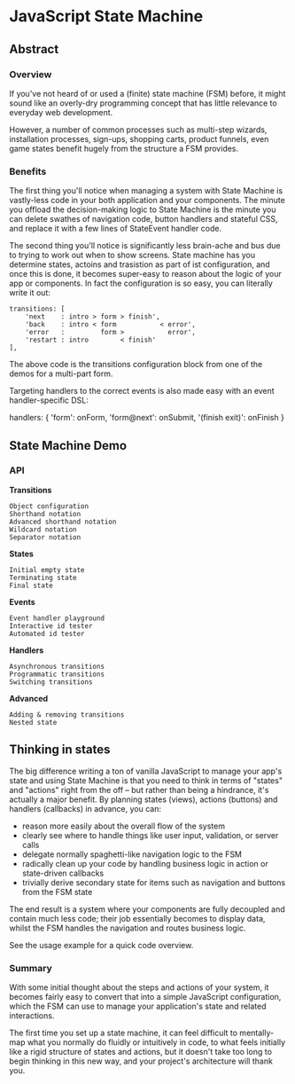 # JavaScript State Machine
## Abstract

### Overview
If you've not heard of or used a (finite) state machine (FSM) before, it might sound like an overly-dry programming concept that has little relevance to everyday web development.

However, a number of common processes such as multi-step wizards, installation processes, sign-ups, shopping carts, product funnels, even game states benefit hugely from the structure a FSM provides.

### Benefits
The first thing you'll notice when managing a system with State Machine is vastly-less code in your both application and your components.  The minute you offload the decision-making logic to State Machine is the minute you can delete swathes of navigation code, button handlers and stateful CSS, and replace it with a few lines of StateEvent handler code.

The second thing you'll notice is significantly less brain-ache and bus due to trying to work out when to show screens. State machine has you determine states, actoins and trasistion as part of ist configuration, and once this is done, it becomes super-easy to reason about the logic of your app or components.
In fact the configuration is so easy, you can literally write it out:
```
transitions: [
    'next    : intro > form > finish',
    'back    : intro < form           < error',
    'error   :         form >           error',
    'restart : intro        < finish'
],
```
The above code is the transitions configuration block from one of the demos for a multi-part form.

Targeting handlers to the correct events is also made easy with an event handler-specific DSL:

handlers: {
    'form': onForm,
    'form@next': onSubmit,
    '(finish exit)': onFinish
}

## State Machine Demo
### API

**Transitions**
```
Object configuration
Shorthand notation
Advanced shorthand notation
Wildcard notation
Separator notation
```

**States**
```Initial state
Initial empty state
Terminating state
Final state
```

**Events**
```Event handlers
Event handler playground
Interactive id tester
Automated id tester
```
**Handlers**
```Conditional transitions
Asynchronous transitions
Programmatic transitions
Switching transitions
```
**Advanced**
```Adding instance methods
Adding & removing transitions
Nested state
```

## Thinking in states
The big difference writing a ton of vanilla JavaScript to manage your app's state and using State Machine is that you need to think in terms of "states" and "actions" right from the off – but rather than being a hindrance, it's actually a major benefit. 
By planning states (views), actions (buttons) and handlers (callbacks) in advance, you can:
- reason more easily about the overall flow of the system
- clearly see where to handle things like user input, validation, or server calls
- delegate normally spaghetti-like navigation logic to the FSM
- radically clean up your code by handling business logic in action or state-driven callbacks
- trivially derive secondary state for items such as navigation and buttons from the FSM state

The end result is a system where your components are fully decoupled and contain much less code; their job essentially becomes to display data, whilst the FSM handles the navigation and routes business logic.

See the usage example for a quick code overview.

### Summary
With some initial thought about the steps and actions of your system, it becomes fairly easy to convert that into a simple JavaScript configuration, which the FSM can use to manage your application's state and related interactions.

The first time you set up a state machine, it can feel difficult to mentally-map what you normally do fluidly or intuitively in code, to what feels initially like a rigid structure of states and actions, but it doesn't take too long to begin thinking in this new way, and your project's architecture will thank you.